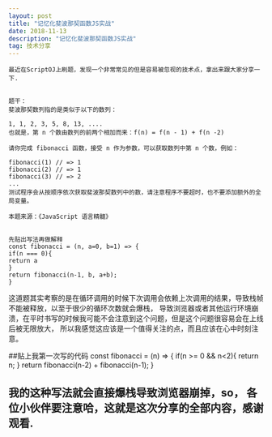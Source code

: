 ```yaml
---
layout: post
title: "记忆化斐波那契函数JS实战"
date: 2018-11-13
description: "记忆化斐波那契函数JS实战"
tag: 技术分享
---
```

    最近在ScriptOJ上刷题，发现一个非常常见的但是容易被忽视的技术点，拿出来跟大家分享一下.


    题干：
    斐波那契数列指的是类似于以下的数列：

    1, 1, 2, 3, 5, 8, 13, ....
    也就是，第 n 个数由数列的前两个相加而来：f(n) = f(n - 1) + f(n -2)

    请你完成 fibonacci 函数，接受 n 作为参数，可以获取数列中第 n 个数，例如：

    fibonacci(1) // => 1
    fibonacci(2) // => 1
    fibonacci(3) // => 2
    ...
    测试程序会从按顺序依次获取斐波那契数列中的数，请注意程序不要超时，也不要添加额外的全局变量。

    本题来源：《JavaScript 语言精髓》


    先贴出写法再做解释
    const fibonacci = (n, a=0, b=1) => {
    if(n === 0){
    return a
    }
    return fibonacci(n-1, b, a+b);
    }


这道题其实考察的是在循环调用的时候下次调用会依赖上次调用的结果，导致栈帧不能被释放，以至于很少的循环次数就会爆栈，
导致浏览器或者其他运行环境崩溃，在平时书写的时候我可能不会注意到这个问题，但是这个问题很容易会在上线后被无限放大，
所以我感觉这应该是一个值得关注的点，而且应该在心中时刻注意。

##贴上我第一次写的代码
    const fibonacci = (n) => {
    if(n >= 0 && n<2){
    return n;
    }
    return fibonacci(n-2) + fibonacci(n-1);
    }

## 我的这种写法就会直接爆栈导致浏览器崩掉，so， 各位小伙伴要注意哈，这就是这次分享的全部内容，感谢观看.



